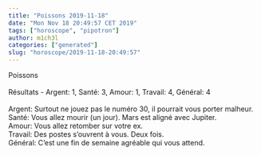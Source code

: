 ```yaml
---
title: "Poissons 2019-11-18"
date: "Mon Nov 18 20:49:57 CET 2019"
tags: ["horoscope", "pipotron"]
author: m1ch3l
categories: ["generated"]
slug: "horoscope/2019-11-18-20:49:57"
---
```


Poissons<br>
<br>
Résultats - Argent: 1, Santé: 3, Amour: 1, Travail: 4, Général: 4<br>
<br>
Argent:  Surtout ne jouez pas le numéro 30, il pourrait vous porter malheur. <br>
Santé:   Vous allez mourir (un jour). Mars est aligné avec Jupiter.<br>
Amour:   Vous allez retomber sur votre ex. <br>
Travail: Des postes s’ouvrent à vous. Deux fois.<br>
Général: C’est une fin de semaine agréable qui vous attend.<br>
